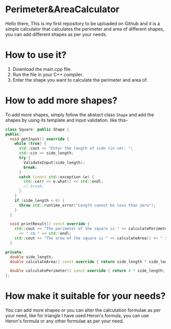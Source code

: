 # Perimeter&AreaCalculator
Hello there, This is my first repository to be uploaded on Github and it is a simple calculator that calculates the perimeter and area of different shapes, you can add different shapes as per your needs.
# How to use it?
1. Download the main.cpp file.
2. Run  the file in your C++ compiler.
3. Enter the shape you want to calculate the perimeter and area of.
# How to add more shapes?
To add more shapes, simply follow the abstact class `Shape` and add the shapes by using its  template and input validation.
like this-
```cpp
class Square: public Shape {
public:
  void getInput() override {
    while (true) {
      std::cout << "Enter the length of side (in cm): ";
      std::cin >> side_length;
      try {
        ValidateInput(side_length);
        break;
      }
      catch (const std::exception &e) {
        std::cerr << e.what() << std::endl;
        // break;
      }
    }
    if (side_length < 0) {
      throw std::runtime_error("Length cannot be less than zero");
    }
  }

  void printResult() const override {
    std::cout << "The perimeter of the square is " << calculatePerimeter()
      << " cm." << std::endl;
    std::cout << "The area of the square is " << calculateArea() << " sq.cm.";
  }

private:
  double side_length;
  double calculateArea() const override { return side_length * side_length; }

  double calculatePerimeter() const override { return 4 * side_length; }
};
```
# How make it suitable for your needs?
You can add more shapes or you can alter the calcutation formulae as per your need, like for triangle I have used Heron's formula, you can use Heron's formula or any other formulae as per your need.